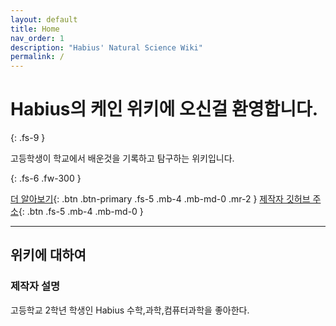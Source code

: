 ```yaml
---
layout: default
title: Home
nav_order: 1
description: "Habius' Natural Science Wiki"
permalink: /
---
```


# Habius의 케인 위키에 오신걸 환영합니다.
{: .fs-9 }

고등학생이 학교에서 배운것을 기록하고 탐구하는 위키입니다.

{: .fs-6 .fw-300 }

[더 알아보기](#위키에-대하여){: .btn .btn-primary .fs-5 .mb-4 .mb-md-0 .mr-2 } [제작자 깃허브 주소](https://github.com/Habius/Habius.github.io){: .btn .fs-5 .mb-4 .mb-md-0 }

---

## 위키에 대하여

### 제작자 설명
고등학교 2학년 학생인 Habius
수학,과학,컴퓨터과학을 좋아한다.

